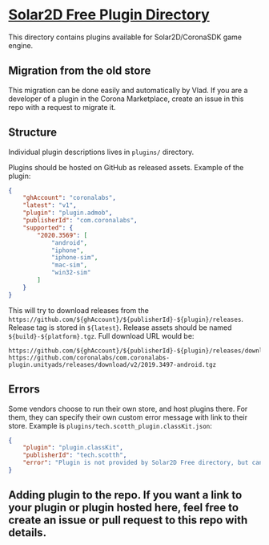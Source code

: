 # [Solar2D Free Plugin Directory](https://plugins.solar2d.com/)

This directory contains plugins available for Solar2D/CoronaSDK game engine.

## Migration from the old store

This migration can be done easily and automatically by Vlad. If you are a developer of a plugin in the Corona Marketplace, create an issue in this repo with a request to migrate it.

## Structure

Individual plugin descriptions lives in `plugins/` directory.

Plugins should be hosted on GitHub as released assets. Example of the plugin:

```json
{
    "ghAccount": "coronalabs",
    "latest": "v1",
    "plugin": "plugin.admob",
    "publisherId": "com.coronalabs",
    "supported": {
        "2020.3569": [
            "android",
            "iphone",
            "iphone-sim",
            "mac-sim",
            "win32-sim"
        ]
    }
}
```
This will try to download releases from the `https://github.com/${ghAccount}/${publisherId}-${plugin}/releases`. Release tag is stored in `${latest}`. Release assets should be named `${build}-${platform}.tgz`. Full download URL would be:
```
https://github.com/${ghAccount}/${publisherId}-${plugin}/releases/download/${latest}/${build}-${platform}.tgz
https://github.com/coronalabs/com.coronalabs-plugin.unityads/releases/download/v2/2019.3497-android.tgz
```

## Errors

Some vendors choose to run their own store, and host plugins there. For them, they can specify their own custom error message with link to their store. Example is `plugins/tech.scotth_plugin.classKit.json`:
```json
{
    "plugin": "plugin.classKit",
    "publisherId": "tech.scotth",
    "error": "Plugin is not provided by Solar2D Free directory, but can be activated [here](https://solar2dmarketplace.com/plugins?ClassKit_scotth-tech)."
}
```

## Adding plugin to the repo. If you want a link to your plugin or plugin hosted here, feel free to create an issue or pull request to this repo with details.
